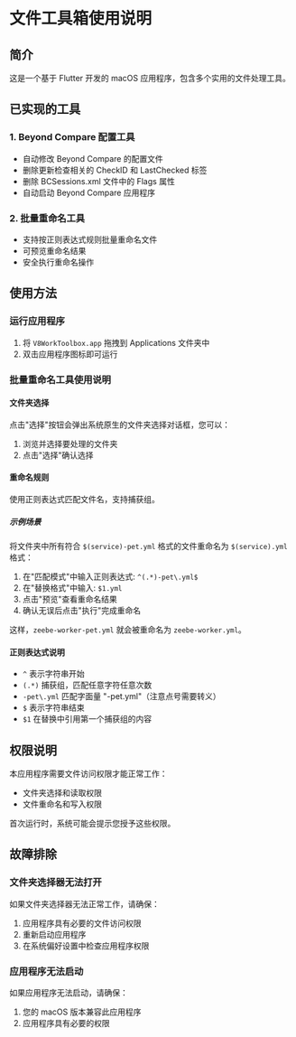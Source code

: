 # 文件工具箱使用说明

## 简介

这是一个基于 Flutter 开发的 macOS 应用程序，包含多个实用的文件处理工具。

## 已实现的工具

### 1. Beyond Compare 配置工具

- 自动修改 Beyond Compare 的配置文件
- 删除更新检查相关的 CheckID 和 LastChecked 标签
- 删除 BCSessions.xml 文件中的 Flags 属性
- 自动启动 Beyond Compare 应用程序

### 2. 批量重命名工具

- 支持按正则表达式规则批量重命名文件
- 可预览重命名结果
- 安全执行重命名操作

## 使用方法

### 运行应用程序

1. 将 `V8WorkToolbox.app` 拖拽到 Applications 文件夹中
2. 双击应用程序图标即可运行

### 批量重命名工具使用说明

#### 文件夹选择

点击"选择"按钮会弹出系统原生的文件夹选择对话框，您可以：

1. 浏览并选择要处理的文件夹
2. 点击"选择"确认选择

#### 重命名规则

使用正则表达式匹配文件名，支持捕获组。

##### 示例场景

将文件夹中所有符合 `$(service)-pet.yml` 格式的文件重命名为 `$(service).yml` 格式：

1. 在"匹配模式"中输入正则表达式: `^(.*)-pet\.yml$`
2. 在"替换格式"中输入: `$1.yml`
3. 点击"预览"查看重命名结果
4. 确认无误后点击"执行"完成重命名

这样，`zeebe-worker-pet.yml` 就会被重命名为 `zeebe-worker.yml`。

#### 正则表达式说明

- `^` 表示字符串开始
- `(.*)` 捕获组，匹配任意字符任意次数
- `-pet\.yml` 匹配字面量 "-pet.yml"（注意点号需要转义）
- `$` 表示字符串结束
- `$1` 在替换中引用第一个捕获组的内容

## 权限说明

本应用程序需要文件访问权限才能正常工作：

- 文件夹选择和读取权限
- 文件重命名和写入权限

首次运行时，系统可能会提示您授予这些权限。

## 故障排除

### 文件夹选择器无法打开

如果文件夹选择器无法正常工作，请确保：

1. 应用程序具有必要的文件访问权限
2. 重新启动应用程序
3. 在系统偏好设置中检查应用程序权限

### 应用程序无法启动

如果应用程序无法启动，请确保：

1. 您的 macOS 版本兼容此应用程序
2. 应用程序具有必要的权限
